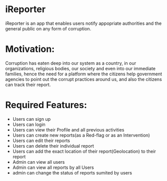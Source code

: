 # iReporter
iReporter is an app that enables users notify appopriate authorities and the general public on any form of corruption.

# Motivation:
Corruption has eaten deep into our system as a country, in our organizations, religious bodies, our society and even into our immediate families, hence the need for a platform where the citizens help government agencies to point out the corrupt practices around us, and also the citizens can track their report.

# Required Features:
- Users can sign up
- Users can login
- Users can view their Profile and all previous activities
- Users can create new reports(as a Red-flag or as an Intervention)
- Users can edit their reports
- Users can delete their individual report
- Users can add the exact location of their report(Geolocation) to their report
- Admin can view all users
- Admin can view all reports by all Users
- admin can change the status of reports sumited by users

